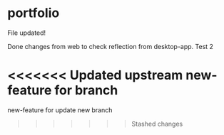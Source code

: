 # portfolio
File updated!

Done changes from web to check reflection from desktop-app.
Test 2


<<<<<<< Updated upstream
new-feature for branch
=======
new-feature for update new branch
>>>>>>> Stashed changes
